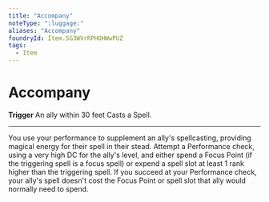 ```yaml
---
title: "Accompany"
noteType: ":luggage:"
aliases: "Accompany"
foundryId: Item.5G3WVrRPHOHWwPUZ
tags:
  - Item
---
```


# Accompany

**Trigger** An ally within 30 feet Casts a Spell.

* * *

You use your performance to supplement an ally's spellcasting, providing magical energy for their spell in their stead. Attempt a Performance check, using a very high DC for the ally's level, and either spend a Focus Point (if the triggering spell is a focus spell) or expend a spell slot at least 1 rank higher than the triggering spell. If you succeed at your Performance check, your ally's spell doesn't cost the Focus Point or spell slot that ally would normally need to spend.
